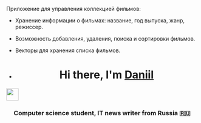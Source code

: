 Приложение для управления коллекцией фильмов:
   - Хранение информации о фильмах: название, год выпуска, жанр, режиссер.
   - Возможность добавления, удаления, поиска и сортировки фильмов.
   - Векторы для хранения списка фильмов.

   - <h1 align="center">Hi there, I'm <a href="https://daniilshat.ru/" target="_blank">Daniil</a> 
<img src="https://github.com/blackcater/blackcater/raw/main/images/Hi.gif" height="32"/></h1>
<h3 align="center">Computer science student, IT news writer from Russia 🇷🇺</h3>

